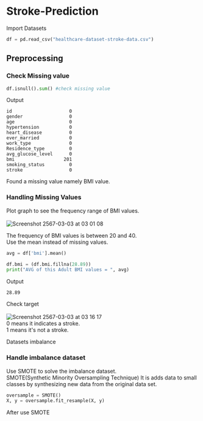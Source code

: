# Stroke-Prediction
Import Datasets
```python
df = pd.read_csv("healthcare-dataset-stroke-data.csv")
```
## Preprocessing<br>
### Check Missing value
```python
df.isnull().sum() #check missing value
```
Output
```
id                     0
gender                 0
age                    0
hypertension           0
heart_disease          0
ever_married           0
work_type              0
Residence_type         0
avg_glucose_level      0
bmi                  201
smoking_status         0
stroke                 0
```
Found a missing value namely BMI value.
### Handling Missing Values
Plot graph to see the frequency range of BMI values.<br><br>
![Screenshot 2567-03-03 at 03 01 08](https://github.com/Tanachock/Stroke-Prediction/assets/160312026/8cc04d35-3231-4119-947c-46c154e6be3b)<br>

The frequency of BMI values ​​is between 20 and 40.<br>
Use the mean instead of missing values.<br>
```python
avg = df['bmi'].mean()

df.bmi = (df.bmi.fillna(28.89))
print("AVG of this Adult BMI values = ", avg)
```
Output
```
28.89
```
Check target<br><br>
![Screenshot 2567-03-03 at 03 16 17](https://github.com/Tanachock/Stroke-Prediction/assets/160312026/03ada2af-d5ab-4378-b99e-adf82d90dd18)<br>
0 means it indicates a stroke.<br>
1 means it's not a stroke.<br>

Datasets imbalance<br>
### Handle imbalance dataset
Use SMOTE to solve the imbalance dataset.<br>
SMOTE(Synthetic Minority Oversampling Technique) It is adds data to small classes by synthesizing new data from the original data set.
```python
oversample = SMOTE()
X, y = oversample.fit_resample(X, y)
```
After use SMOTE

